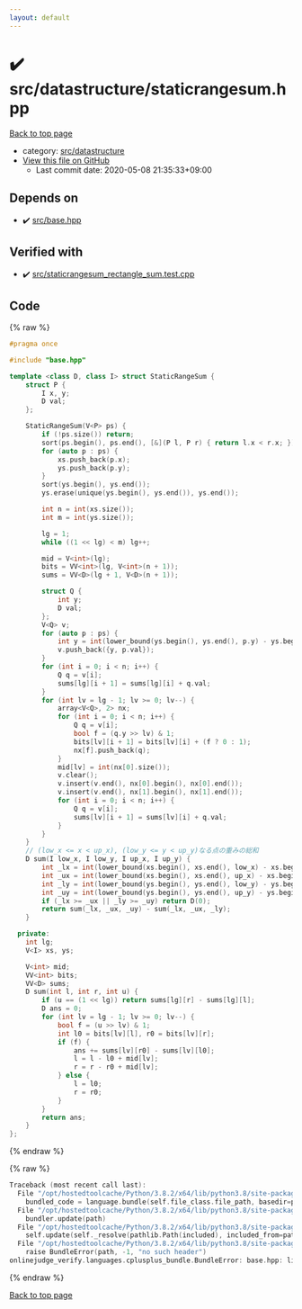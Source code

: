 ```yaml
---
layout: default
---
```


<!-- mathjax config similar to math.stackexchange -->
<script type="text/javascript" async
  src="https://cdnjs.cloudflare.com/ajax/libs/mathjax/2.7.5/MathJax.js?config=TeX-MML-AM_CHTML">
</script>
<script type="text/x-mathjax-config">
  MathJax.Hub.Config({
    TeX: { equationNumbers: { autoNumber: "AMS" }},
    tex2jax: {
      inlineMath: [ ['$','$'] ],
      processEscapes: true
    },
    "HTML-CSS": { matchFontHeight: false },
    displayAlign: "left",
    displayIndent: "2em"
  });
</script>

<script type="text/javascript" src="https://cdnjs.cloudflare.com/ajax/libs/jquery/3.4.1/jquery.min.js"></script>
<script src="https://cdn.jsdelivr.net/npm/jquery-balloon-js@1.1.2/jquery.balloon.min.js" integrity="sha256-ZEYs9VrgAeNuPvs15E39OsyOJaIkXEEt10fzxJ20+2I=" crossorigin="anonymous"></script>
<script type="text/javascript" src="../../../assets/js/copy-button.js"></script>
<link rel="stylesheet" href="../../../assets/css/copy-button.css" />


# :heavy_check_mark: src/datastructure/staticrangesum.hpp

<a href="../../../index.html">Back to top page</a>

* category: <a href="../../../index.html#057cdb199a48f765d2786c323ec11d3a">src/datastructure</a>
* <a href="{{ site.github.repository_url }}/blob/master/src/datastructure/staticrangesum.hpp">View this file on GitHub</a>
    - Last commit date: 2020-05-08 21:35:33+09:00




## Depends on

* :heavy_check_mark: <a href="../base.hpp.html">src/base.hpp</a>


## Verified with

* :heavy_check_mark: <a href="../../../verify/src/staticrangesum_rectangle_sum.test.cpp.html">src/staticrangesum_rectangle_sum.test.cpp</a>


## Code

<a id="unbundled"></a>
{% raw %}
```cpp
#pragma once

#include "base.hpp"

template <class D, class I> struct StaticRangeSum {
    struct P {
        I x, y;
        D val;
    };

    StaticRangeSum(V<P> ps) {
        if (!ps.size()) return;
        sort(ps.begin(), ps.end(), [&](P l, P r) { return l.x < r.x; });
        for (auto p : ps) {
            xs.push_back(p.x);
            ys.push_back(p.y);
        }
        sort(ys.begin(), ys.end());
        ys.erase(unique(ys.begin(), ys.end()), ys.end());

        int n = int(xs.size());
        int m = int(ys.size());

        lg = 1;
        while ((1 << lg) < m) lg++;

        mid = V<int>(lg);
        bits = VV<int>(lg, V<int>(n + 1));
        sums = VV<D>(lg + 1, V<D>(n + 1));

        struct Q {
            int y;
            D val;
        };
        V<Q> v;
        for (auto p : ps) {
            int y = int(lower_bound(ys.begin(), ys.end(), p.y) - ys.begin());
            v.push_back({y, p.val});
        }
        for (int i = 0; i < n; i++) {
            Q q = v[i];
            sums[lg][i + 1] = sums[lg][i] + q.val;
        }
        for (int lv = lg - 1; lv >= 0; lv--) {
            array<V<Q>, 2> nx;
            for (int i = 0; i < n; i++) {
                Q q = v[i];
                bool f = (q.y >> lv) & 1;
                bits[lv][i + 1] = bits[lv][i] + (f ? 0 : 1);
                nx[f].push_back(q);
            }
            mid[lv] = int(nx[0].size());
            v.clear();
            v.insert(v.end(), nx[0].begin(), nx[0].end());
            v.insert(v.end(), nx[1].begin(), nx[1].end());
            for (int i = 0; i < n; i++) {
                Q q = v[i];
                sums[lv][i + 1] = sums[lv][i] + q.val;
            }
        }
    }
    // (low_x <= x < up_x), (low_y <= y < up_y)なる点の重みの総和
    D sum(I low_x, I low_y, I up_x, I up_y) {
        int _lx = int(lower_bound(xs.begin(), xs.end(), low_x) - xs.begin());
        int _ux = int(lower_bound(xs.begin(), xs.end(), up_x) - xs.begin());
        int _ly = int(lower_bound(ys.begin(), ys.end(), low_y) - ys.begin());
        int _uy = int(lower_bound(ys.begin(), ys.end(), up_y) - ys.begin());
        if (_lx >= _ux || _ly >= _uy) return D(0);
        return sum(_lx, _ux, _uy) - sum(_lx, _ux, _ly);
    }

  private:
    int lg;
    V<I> xs, ys;

    V<int> mid;
    VV<int> bits;
    VV<D> sums;
    D sum(int l, int r, int u) {
        if (u == (1 << lg)) return sums[lg][r] - sums[lg][l];
        D ans = 0;
        for (int lv = lg - 1; lv >= 0; lv--) {
            bool f = (u >> lv) & 1;
            int l0 = bits[lv][l], r0 = bits[lv][r];
            if (f) {
                ans += sums[lv][r0] - sums[lv][l0];
                l = l - l0 + mid[lv];
                r = r - r0 + mid[lv];
            } else {
                l = l0;
                r = r0;
            }
        }
        return ans;
    }
};

```
{% endraw %}

<a id="bundled"></a>
{% raw %}
```cpp
Traceback (most recent call last):
  File "/opt/hostedtoolcache/Python/3.8.2/x64/lib/python3.8/site-packages/onlinejudge_verify/docs.py", line 349, in write_contents
    bundled_code = language.bundle(self.file_class.file_path, basedir=pathlib.Path.cwd())
  File "/opt/hostedtoolcache/Python/3.8.2/x64/lib/python3.8/site-packages/onlinejudge_verify/languages/cplusplus.py", line 172, in bundle
    bundler.update(path)
  File "/opt/hostedtoolcache/Python/3.8.2/x64/lib/python3.8/site-packages/onlinejudge_verify/languages/cplusplus_bundle.py", line 282, in update
    self.update(self._resolve(pathlib.Path(included), included_from=path))
  File "/opt/hostedtoolcache/Python/3.8.2/x64/lib/python3.8/site-packages/onlinejudge_verify/languages/cplusplus_bundle.py", line 162, in _resolve
    raise BundleError(path, -1, "no such header")
onlinejudge_verify.languages.cplusplus_bundle.BundleError: base.hpp: line -1: no such header

```
{% endraw %}

<a href="../../../index.html">Back to top page</a>

